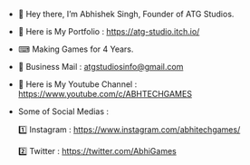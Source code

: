 - 👋 Hey there, I’m Abhishek Singh, Founder of ATG Studios.
- 📂 Here is My Portfolio : https://atg-studio.itch.io/
- ⌨ Making Games for 4 Years.
- 📧 Business Mail : atgstudiosinfo@gmail.com
- 🎥 Here is My Youtube Channel : https://www.youtube.com/c/ABHTECHGAMES
- Some of Social Medias : 

  1️⃣ Instagram : https://www.instagram.com/abhitechgames/
  
  2️⃣ Twitter : https://twitter.com/AbhiGames

<!---
abhitechgames/abhitechgames is a ✨ special ✨ repository because its `README.md` (this file) appears on your GitHub profile.
You can click the Preview link to take a look at your changes.
--->
